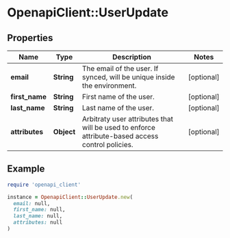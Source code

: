 # OpenapiClient::UserUpdate

## Properties

| Name | Type | Description | Notes |
| ---- | ---- | ----------- | ----- |
| **email** | **String** | The email of the user. If synced, will be unique inside the environment. | [optional] |
| **first_name** | **String** | First name of the user. | [optional] |
| **last_name** | **String** | Last name of the user. | [optional] |
| **attributes** | **Object** | Arbitraty user attributes that will be used to enforce attribute-based access control policies. | [optional] |

## Example

```ruby
require 'openapi_client'

instance = OpenapiClient::UserUpdate.new(
  email: null,
  first_name: null,
  last_name: null,
  attributes: null
)
```

